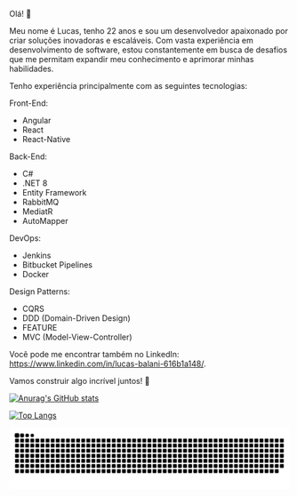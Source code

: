 Olá! 👋

Meu nome é Lucas, tenho 22 anos e sou um desenvolvedor apaixonado por criar soluções inovadoras e escaláveis. Com vasta experiência em desenvolvimento de software, estou constantemente em busca de desafios que me permitam expandir meu conhecimento e aprimorar minhas habilidades.

Tenho experiência principalmente com as seguintes tecnologias:

Front-End:
- Angular
- React
- React-Native
  
Back-End:
- C#
- .NET 8
- Entity Framework
- RabbitMQ
- MediatR
- AutoMapper

DevOps:
- Jenkins
- Bitbucket Pipelines
- Docker

Design Patterns:
- CQRS
- DDD (Domain-Driven Design)
- FEATURE
- MVC (Model-View-Controller)


Você pode me encontrar também no LinkedIn: https://www.linkedin.com/in/lucas-balani-616b1a148/.

Vamos construir algo incrível juntos! 🚀

[![Anurag's GitHub stats](https://github-readme-stats.vercel.app/api?username=lucasbalani&show_icons=true&theme=tokyonight&bg_color=00000000)](https://github.com/anuraghazra/github-readme-stats)

[![Top Langs](https://github-readme-stats.vercel.app/api/top-langs/?username=lucasbalani&show_icons=true&theme=tokyonight&bg_color=00000000&layout=compact&card_width=200)](https://github.com/anuraghazra/github-readme-stats)

<picture>
  <source
    media="(prefers-color-scheme: dark)"
    srcset="https://raw.githubusercontent.com/platane/snk/output/github-contribution-grid-snake-dark.svg"
  />
  <source
    media="(prefers-color-scheme: light)"
    srcset="https://raw.githubusercontent.com/platane/snk/output/github-contribution-grid-snake.svg"
  />
  <img
    alt="github contribution grid snake animation"
    src="https://raw.githubusercontent.com/platane/snk/output/github-contribution-grid-snake.svg"
  />
</picture>
